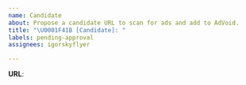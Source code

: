```yaml
---
name: Candidate
about: Propose a candidate URL to scan for ads and add to AdVoid.
title: "\U0001F41B [Candidate]: "
labels: pending-approval
assignees: igorskyflyer

---
```


**URL**:
